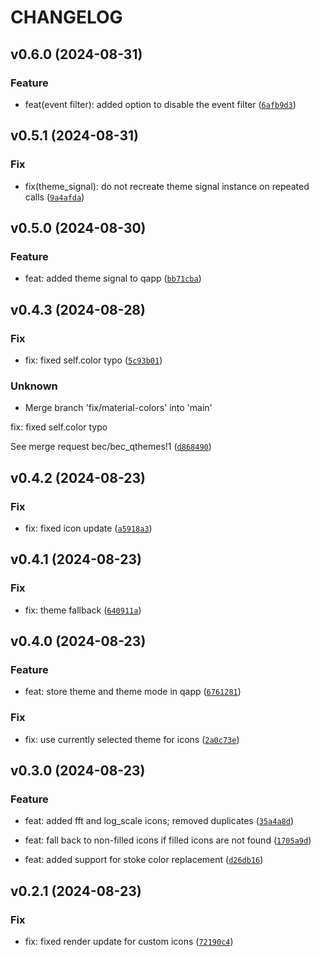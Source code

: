 # CHANGELOG

## v0.6.0 (2024-08-31)

### Feature

* feat(event filter): added option to disable the event filter ([`6afb9d3`](https://gitlab.psi.ch/bec/bec_qthemes/-/commit/6afb9d3954775c25bd612b19096f4508c10fba23))

## v0.5.1 (2024-08-31)

### Fix

* fix(theme_signal): do not recreate theme signal instance on repeated calls ([`9a4afda`](https://gitlab.psi.ch/bec/bec_qthemes/-/commit/9a4afdac4459414b7bc635bc80c5a3214f1eb2e1))

## v0.5.0 (2024-08-30)

### Feature

* feat: added theme signal to qapp ([`bb71cba`](https://gitlab.psi.ch/bec/bec_qthemes/-/commit/bb71cba8e17ca8d5b7b91d4f6115c3e618c63237))

## v0.4.3 (2024-08-28)

### Fix

* fix: fixed self.color typo ([`5c93b01`](https://gitlab.psi.ch/bec/bec_qthemes/-/commit/5c93b01f2e3dc9418901f12ddd9b9008a8e24dd6))

### Unknown

* Merge branch &#39;fix/material-colors&#39; into &#39;main&#39;

fix: fixed self.color typo

See merge request bec/bec_qthemes!1 ([`d868490`](https://gitlab.psi.ch/bec/bec_qthemes/-/commit/d868490e523be525386c2f04495cd82a10efcf5b))

## v0.4.2 (2024-08-23)

### Fix

* fix: fixed icon update ([`a5918a3`](https://gitlab.psi.ch/bec/bec_qthemes/-/commit/a5918a3a0d4927ed43529e427d1300ce76a6ee33))

## v0.4.1 (2024-08-23)

### Fix

* fix: theme fallback ([`640911a`](https://gitlab.psi.ch/bec/bec_qthemes/-/commit/640911a4afc07020c666b06ebd5322ba58328757))

## v0.4.0 (2024-08-23)

### Feature

* feat: store theme and theme mode in qapp ([`6761281`](https://gitlab.psi.ch/bec/bec_qthemes/-/commit/67612811ba077ae823a6c4f7d84b0f2edafdf760))

### Fix

* fix: use currently selected theme for icons ([`2a0c73e`](https://gitlab.psi.ch/bec/bec_qthemes/-/commit/2a0c73ec5fcb5fb6ea97fe31ab719f3687f26f95))

## v0.3.0 (2024-08-23)

### Feature

* feat: added fft and log_scale icons; removed duplicates ([`35a4a8d`](https://gitlab.psi.ch/bec/bec_qthemes/-/commit/35a4a8db39f96340e306701a352836e3639038af))

* feat: fall back to non-filled icons if filled icons are not found ([`1705a9d`](https://gitlab.psi.ch/bec/bec_qthemes/-/commit/1705a9df0984b7f545f0dc36dfcfcce9e24305cc))

* feat: added support for stoke color replacement ([`d26db16`](https://gitlab.psi.ch/bec/bec_qthemes/-/commit/d26db16d3596484f497da0869add12ebf2945606))

## v0.2.1 (2024-08-23)

### Fix

* fix: fixed render update for custom icons ([`72190c4`](https://gitlab.psi.ch/bec/bec_qthemes/-/commit/72190c45884ecda5dc9c5ef109d8730f286f8f0e))
